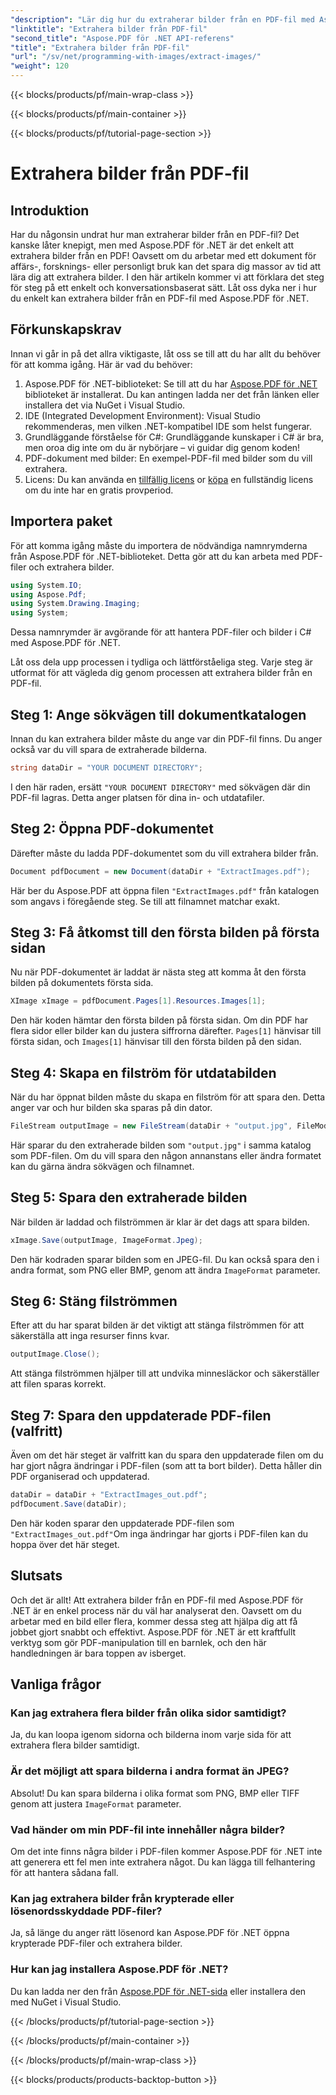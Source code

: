 ```yaml
---
"description": "Lär dig hur du extraherar bilder från en PDF-fil med Aspose.PDF för .NET med den här steg-för-steg-guiden. Kom igång med lättförståeliga instruktioner."
"linktitle": "Extrahera bilder från PDF-fil"
"second_title": "Aspose.PDF för .NET API-referens"
"title": "Extrahera bilder från PDF-fil"
"url": "/sv/net/programming-with-images/extract-images/"
"weight": 120
---
```


{{< blocks/products/pf/main-wrap-class >}}

{{< blocks/products/pf/main-container >}}

{{< blocks/products/pf/tutorial-page-section >}}

# Extrahera bilder från PDF-fil

## Introduktion

Har du någonsin undrat hur man extraherar bilder från en PDF-fil? Det kanske låter knepigt, men med Aspose.PDF för .NET är det enkelt att extrahera bilder från en PDF! Oavsett om du arbetar med ett dokument för affärs-, forsknings- eller personligt bruk kan det spara dig massor av tid att lära dig att extrahera bilder. I den här artikeln kommer vi att förklara det steg för steg på ett enkelt och konversationsbaserat sätt. Låt oss dyka ner i hur du enkelt kan extrahera bilder från en PDF-fil med Aspose.PDF för .NET.

## Förkunskapskrav

Innan vi går in på det allra viktigaste, låt oss se till att du har allt du behöver för att komma igång. Här är vad du behöver:

1. Aspose.PDF för .NET-biblioteket: Se till att du har [Aspose.PDF för .NET](https://releases.aspose.com/pdf/net/) biblioteket är installerat. Du kan antingen ladda ner det från länken eller installera det via NuGet i Visual Studio.
2. IDE (Integrated Development Environment): Visual Studio rekommenderas, men vilken .NET-kompatibel IDE som helst fungerar.
3. Grundläggande förståelse för C#: Grundläggande kunskaper i C# är bra, men oroa dig inte om du är nybörjare – vi guidar dig genom koden!
4. PDF-dokument med bilder: En exempel-PDF-fil med bilder som du vill extrahera.
5. Licens: Du kan använda en [tillfällig licens](https://purchase.aspose.com/tempellerary-license/) or [köpa](https://purchase.aspose.com/buy) en fullständig licens om du inte har en gratis provperiod.

## Importera paket

För att komma igång måste du importera de nödvändiga namnrymderna från Aspose.PDF för .NET-biblioteket. Detta gör att du kan arbeta med PDF-filer och extrahera bilder.

```csharp
using System.IO;
using Aspose.Pdf;
using System.Drawing.Imaging;
using System;
```

Dessa namnrymder är avgörande för att hantera PDF-filer och bilder i C# med Aspose.PDF för .NET.

Låt oss dela upp processen i tydliga och lättförståeliga steg. Varje steg är utformat för att vägleda dig genom processen att extrahera bilder från en PDF-fil.

## Steg 1: Ange sökvägen till dokumentkatalogen

Innan du kan extrahera bilder måste du ange var din PDF-fil finns. Du anger också var du vill spara de extraherade bilderna.

```csharp
string dataDir = "YOUR DOCUMENT DIRECTORY";
```

I den här raden, ersätt `"YOUR DOCUMENT DIRECTORY"` med sökvägen där din PDF-fil lagras. Detta anger platsen för dina in- och utdatafiler.

## Steg 2: Öppna PDF-dokumentet

Därefter måste du ladda PDF-dokumentet som du vill extrahera bilder från.

```csharp
Document pdfDocument = new Document(dataDir + "ExtractImages.pdf");
```

Här ber du Aspose.PDF att öppna filen `"ExtractImages.pdf"` från katalogen som angavs i föregående steg. Se till att filnamnet matchar exakt.

## Steg 3: Få åtkomst till den första bilden på första sidan

Nu när PDF-dokumentet är laddat är nästa steg att komma åt den första bilden på dokumentets första sida.

```csharp
XImage xImage = pdfDocument.Pages[1].Resources.Images[1];
```

Den här koden hämtar den första bilden på första sidan. Om din PDF har flera sidor eller bilder kan du justera siffrorna därefter. `Pages[1]` hänvisar till första sidan, och `Images[1]` hänvisar till den första bilden på den sidan.

## Steg 4: Skapa en filström för utdatabilden

När du har öppnat bilden måste du skapa en filström för att spara den. Detta anger var och hur bilden ska sparas på din dator.

```csharp
FileStream outputImage = new FileStream(dataDir + "output.jpg", FileMode.Create);
```

Här sparar du den extraherade bilden som `"output.jpg"` i samma katalog som PDF-filen. Om du vill spara den någon annanstans eller ändra formatet kan du gärna ändra sökvägen och filnamnet.

## Steg 5: Spara den extraherade bilden

När bilden är laddad och filströmmen är klar är det dags att spara bilden.

```csharp
xImage.Save(outputImage, ImageFormat.Jpeg);
```

Den här kodraden sparar bilden som en JPEG-fil. Du kan också spara den i andra format, som PNG eller BMP, genom att ändra `ImageFormat` parameter.

## Steg 6: Stäng filströmmen

Efter att du har sparat bilden är det viktigt att stänga filströmmen för att säkerställa att inga resurser finns kvar.

```csharp
outputImage.Close();
```

Att stänga filströmmen hjälper till att undvika minnesläckor och säkerställer att filen sparas korrekt.

## Steg 7: Spara den uppdaterade PDF-filen (valfritt)

Även om det här steget är valfritt kan du spara den uppdaterade filen om du har gjort några ändringar i PDF-filen (som att ta bort bilder). Detta håller din PDF organiserad och uppdaterad.

```csharp
dataDir = dataDir + "ExtractImages_out.pdf";
pdfDocument.Save(dataDir);
```

Den här koden sparar den uppdaterade PDF-filen som `"ExtractImages_out.pdf"`Om inga ändringar har gjorts i PDF-filen kan du hoppa över det här steget.

## Slutsats

Och det är allt! Att extrahera bilder från en PDF-fil med Aspose.PDF för .NET är en enkel process när du väl har analyserat den. Oavsett om du arbetar med en bild eller flera, kommer dessa steg att hjälpa dig att få jobbet gjort snabbt och effektivt. Aspose.PDF för .NET är ett kraftfullt verktyg som gör PDF-manipulation till en barnlek, och den här handledningen är bara toppen av isberget. 

## Vanliga frågor

### Kan jag extrahera flera bilder från olika sidor samtidigt?
Ja, du kan loopa igenom sidorna och bilderna inom varje sida för att extrahera flera bilder samtidigt.

### Är det möjligt att spara bilderna i andra format än JPEG?
Absolut! Du kan spara bilderna i olika format som PNG, BMP eller TIFF genom att justera `ImageFormat` parameter.

### Vad händer om min PDF-fil inte innehåller några bilder?
Om det inte finns några bilder i PDF-filen kommer Aspose.PDF för .NET inte att generera ett fel men inte extrahera något. Du kan lägga till felhantering för att hantera sådana fall.

### Kan jag extrahera bilder från krypterade eller lösenordsskyddade PDF-filer?
Ja, så länge du anger rätt lösenord kan Aspose.PDF för .NET öppna krypterade PDF-filer och extrahera bilder.

### Hur kan jag installera Aspose.PDF för .NET?
Du kan ladda ner den från [Aspose.PDF för .NET-sida](https://releases.aspose.com/pdf/net/) eller installera den med NuGet i Visual Studio.

{{< /blocks/products/pf/tutorial-page-section >}}

{{< /blocks/products/pf/main-container >}}

{{< /blocks/products/pf/main-wrap-class >}}

{{< blocks/products/products-backtop-button >}}